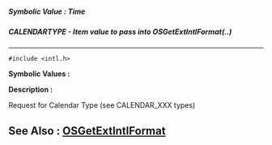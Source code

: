 ##### Symbolic Value : Time
##### CALENDARTYPE - Item value to pass into OSGetExtIntlFormat(..)
---
```
#include <intl.h>
```

**Symbolic Values :**



**Description :**

Request for Calendar Type (see CALENDAR_XXX types)


**See Also :**
[OSGetExtIntlFormat](/domino-c-api-docs/reference/Func/OSGetExtIntlFormat)
---
